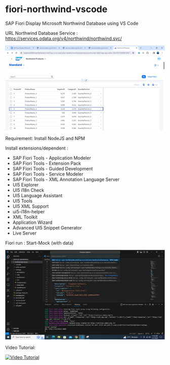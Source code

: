 # fiori-northwind-vscode
SAP Fiori Display Microsoft Northwind Database using VS Code

URL Northwind Database Service :
https://services.odata.org/v4/northwind/northwind.svc/

![alt text](https://github.com/jenizar/fiori-northwind-vscode/blob/main/Screenshot1.PNG)

Requirement:
Install NodeJS and NPM

Install extensions/dependent :
- SAP Fiori Tools - Application Modeler
- SAP Fiori Tools - Extension Pack
- SAP Fiori Tools - Guided Development
- SAP Fiori Tools - Service Modeler
- SAP Fiori Tools - XML Annotation Language Server
- UI5 Explorer
- UI5 i18n Check
- UI5 Language Assistant
- UI5 Tools
- UI5 XML Support
- ui5-i18n-helper
- XML Toolkit
- Application Wizard 
- Advanced UI5 Snippet Generator
- Live Server

Fiori run : Start-Mock (with data)

![alt text](https://github.com/jenizar/fiori-northwind-vscode/blob/main/Screenshot2.png)

Video Tutorial:

[![Video Tutorial](http://img.youtube.com/vi/NwUtO-O5qJQ/0.jpg)](http://www.youtube.com/watch?v=NwUtO-O5qJQ)


